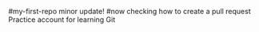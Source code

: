 #my-first-repo minor update!
#now checking how to create a pull request
Practice account for learning Git

